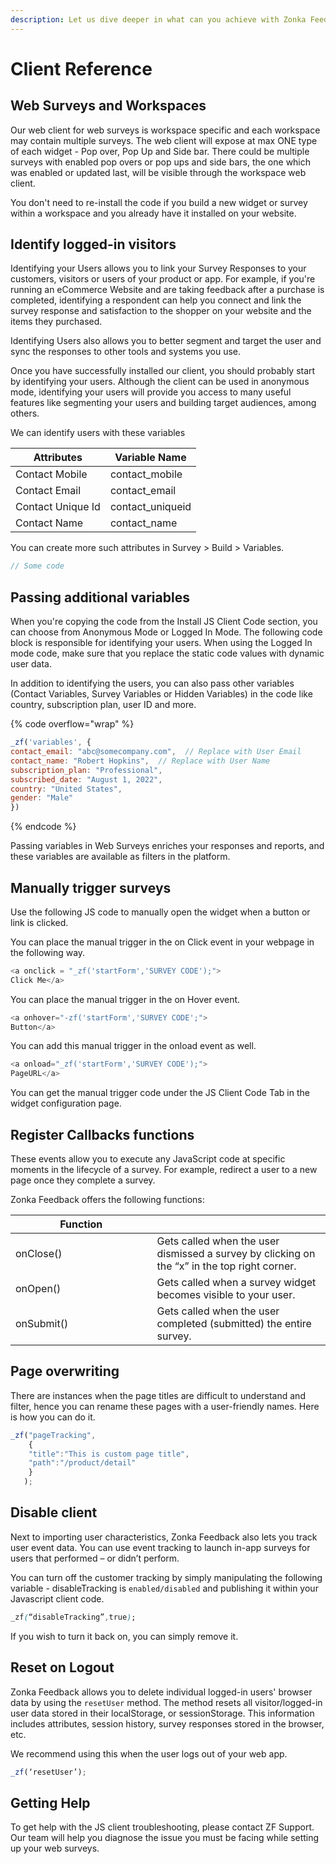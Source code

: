 ```yaml
---
description: Let us dive deeper in what can you achieve with Zonka Feedback web widgets.
---
```


# Client Reference

##

##

## Web Surveys and Workspaces

Our web client for web surveys is workspace specific and each workspace may contain multiple surveys. The web client will expose at max ONE type of each widget - Pop over, Pop Up and Side bar. There could be multiple surveys with enabled pop overs or pop ups and side bars, the one which was enabled or updated last, will be visible through the workspace web client. &#x20;

You don't need to re-install the code if you build a new widget or survey within a workspace and you already have it installed on your website.

## Identify logged-in visitors

Identifying your Users allows you to link your Survey Responses to your customers, visitors or users of your product or app. For example, if you're running an eCommerce Website and are taking feedback after a purchase is completed, identifying a respondent can help you connect and link the survey response and satisfaction to the shopper on your website and the items they purchased.

Identifying Users also allows you to better segment and target the user and sync the responses to other tools and systems you use.&#x20;

Once you have successfully installed our client, you should probably start by identifying your users. Although the client can be used in anonymous mode, identifying your users will provide you access to many useful features like segmenting your users and building target audiences, among others.&#x20;

We can identify users with these variables

| Attributes        | Variable Name     |
| ----------------- | ----------------- |
| Contact Mobile    | contact\_mobile   |
| Contact Email     | contact\_email    |
| Contact Unique Id | contact\_uniqueid |
| Contact Name      | contact\_name     |

You can create more such attributes in Survey > Build > Variables.&#x20;

```javascript
// Some code
```

## Passing additional variables

When you're copying the code from the Install JS Client Code section, you can choose from Anonymous Mode or Logged In Mode. The following code block is responsible for identifying your users. When using the Logged In mode code, make sure that you replace the static code values with dynamic user data.

In addition to identifying the users, you can also pass other variables (Contact Variables, Survey Variables or Hidden Variables) in the code like country, subscription plan, user ID and more.

{% code overflow="wrap" %}
```javascript
_zf('variables', {  
contact_email: "abc@somecompany.com",  // Replace with User Email 
contact_name: "Robert Hopkins",  // Replace with User Name
subscription_plan: "Professional", 
subscribed_date: "August 1, 2022",
country: "United States", 
gender: "Male" 
})
```
{% endcode %}

Passing variables in Web Surveys enriches your responses and reports, and these variables are available as filters in the platform.

## Manually trigger surveys

Use the following JS code to manually open the widget when a button or link is clicked.

You can place the manual trigger in the on Click event in your webpage in the following way.

```javascript
<a onclick = "_zf('startForm','SURVEY CODE');">
Click Me</a>
```

You can place the manual trigger in the on Hover event.

```javascript
<a onhover="-zf('startForm','SURVEY CODE';">
Button</a>
```

You can add this manual trigger in the onload event as well.

```javascript
<a onload="_zf('startForm','SURVEY CODE');">
PageURL</a>
```

You can get the manual trigger code under the JS Client Code Tab in the widget configuration page.

## Register Callbacks functions

These events allow you to execute any JavaScript code at specific moments in the lifecycle of a survey. For example, redirect a user to a new page once they complete a survey.

Zonka Feedback offers the following functions:

<table><thead><tr><th width="210.5">Function</th><th></th></tr></thead><tbody><tr><td>onClose()</td><td>Gets called when the user dismissed a survey by clicking on the “x” in the top right corner.</td></tr><tr><td>onOpen()</td><td>Gets called when a survey widget becomes visible to your user.</td></tr><tr><td>onSubmit()</td><td>Gets called when the user completed (submitted) the entire survey.</td></tr></tbody></table>

## Page overwriting

There are instances when the page titles are difficult to understand and filter, hence you can rename these pages with a user-friendly names. Here is how you can do it.

```javascript
_zf("pageTracking",
    {
    "title":"This is custom page title", 
    "path":"/product/detail"
    }
   ); 
```

## Disable client

Next to importing user characteristics, Zonka Feedback also lets you track user event data. You can use event tracking to launch in-app surveys for users that performed – or didn’t perform.

You can turn off the customer tracking by simply manipulating the following variable - disableTracking is `enabled/disabled` and publishing it within your Javascript client code.&#x20;

```css
_zf(“disableTracking”,true);
```

If you wish to turn it back on, you can simply remove it.

## Reset on Logout

Zonka Feedback allows you to delete individual logged-in users' browser data by using the `resetUser` method. The method resets all visitor/logged-in user data stored in their localStorage, or sessionStorage. This information includes attributes, session history, survey responses stored in the browser, etc.&#x20;

We recommend using this when the user logs out of your web app.

```javascript
_zf(‘resetUser’);
```

## Getting Help <a href="#getting-help" id="getting-help"></a>

To get help with the JS client troubleshooting, please contact ZF Support. Our team will help you diagnose the issue you must be facing while setting up your web surveys.&#x20;





